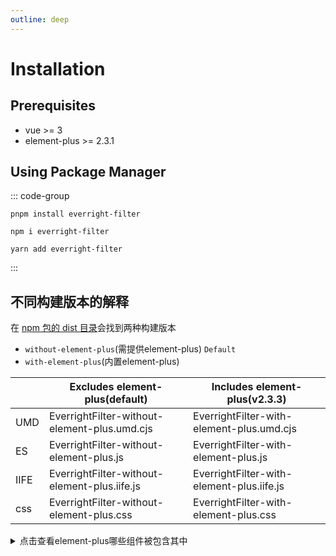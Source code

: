 ```yaml
---
outline: deep
---
```

# Installation

## Prerequisites
- vue >= 3
- element-plus >= 2.3.1

## Using Package Manager
::: code-group

```shell [pnpm]
pnpm install everright-filter
```

```shell [npm]
npm i everright-filter
```

```shell [yarn]
yarn add everright-filter
```

:::
## 不同构建版本的解释
在 [npm 包的 dist 目录](https://unpkg.com/browse/everright-filter@1.1.0/dist/)会找到两种构建版本
- `without-element-plus`(需提供element-plus) `Default`
- `with-element-plus`(内置element-plus)

|   | Excludes element-plus(default)  | Includes element-plus(v2.3.3) |
| ------------- | ------------- | ------------- |
| UMD | EverrightFilter-without-element-plus.umd.cjs | EverrightFilter-with-element-plus.umd.cjs |
| ES | EverrightFilter-without-element-plus.js | EverrightFilter-with-element-plus.js |
| IIFE | EverrightFilter-without-element-plus.iife.js | EverrightFilter-with-element-plus.iife.js |
| css | EverrightFilter-without-element-plus.css | EverrightFilter-with-element-plus.css |

<details>
  <summary>点击查看element-plus哪些组件被包含其中</summary>

#### Includes element-plus(v2.3.3)

基于 ES modules 的 tree shaking

| element-plus components |
|------------------|
| ElButton         |
| ElCascader       |
| ElCheckbox       |
| ElCheckboxGroup  |
| ElDatePicker     |
| ElIcon           |
| ElInput          |
| ElInputNumber    |
| ElOption         |
| ElPopover        |
| ElScrollbar      |
| ElSelect         |
| ElSwitch         |
| ElTabPane        |
| ElTabs           |
| ElTag            |
| ElTimePicker     |
| ElTooltip        |
| vLoading         |

</details>
